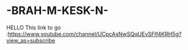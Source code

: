 # -BRAH-M-KESK-N-
HELLO
This  link to go  :https://www.youtube.com/channel/UCpcAsNwSQqUEvSFIf4KRH5g?view_as=subscribe


